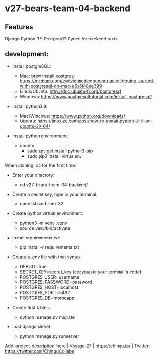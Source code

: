 # v27-bears-team-04-backend

## Features
Django Python 3.9 Postgres13 Pytest for backend tests


## development:
- Install postgreSQL:
    - Mac: brew install postgres: https://medium.com/@viviennediegoencarnacion/getting-started-with-postgresql-on-mac-e6a5f48ee399
    - Linux/Ubuntu: http://doc.ubuntu-fr.org/postgresql
    - Windows: https://www.postgresqltutorial.com/install-postgresql/

- Install python3.9:
    - Mac/Windows: https://www.python.org/downloads/
    - Ubuntu: https://linuxize.com/post/how-to-install-python-3-9-on-ubuntu-20-04/

- Install python environment:
    - ubuntu:
        - sudo apt-get install python3-pip
        - sudo pip3 install virtualenv

When cloning, do for the first time:

- Enter your directory:
    - cd v27-bears-team-04-backend/

- Create a secret key, tape in your terminal:
    - openssl rand -hex 32

- Create python virtual environment:
    - python3 -m venv .venv
    - source venv/bin/activate

- install requirements.txt:
    - pip install -r requirements.txt

- Create a .env file with that syntax:
    - DEBUG=True
    - SECRET_KEY=secret_key (copy/paste your terminal's code)
    - POSTGRES_USER=username
    - POSTGRES_PASSWORD=password
    - POSTGRES_HOST=localhost
    - POSTGRES_PORT=5432
    - POSTGRES_DB=morseapp

- Create first tables:
    - python manage.py migrate

- load django server:
    - python manage.py runserver

Add-project-description-here | Voyage-27 | https://chingu.io/ | Twitter: https://twitter.com/ChinguCollabs
